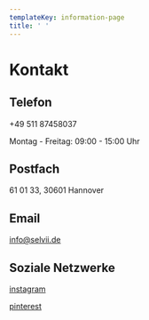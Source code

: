 ```yaml
---
templateKey: information-page
title: ' '
---
```

# Kontakt

## Telefon

+49 511 87458037

Montag - Freitag: 09:00 - 15:00 Uhr

## Postfach

61 01 33, 30601 Hannover

## Email

info@selvii.de

## Soziale Netzwerke

[instagram](https://www.instagram.com/selviiofficial/)

[pinterest](https://www.pinterest.de/cd815bc591e728ea8ef3d6be17ae77/?eq=selvii%20wom&etslf=3710)

